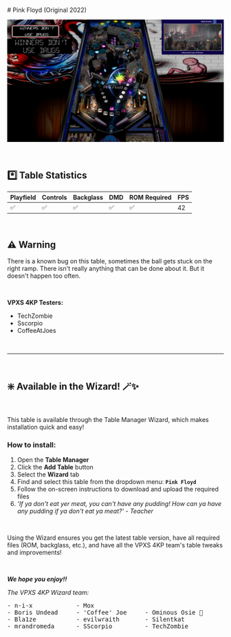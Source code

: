 ﻿﻿# Pink Floyd (Original 2022)

![Table Preview](../../images/vpx-pinkfloyd.png)

<br>

## *️⃣  Table Statistics

| Playfield | Controls | Backglass | DMD | ROM Required | FPS | 
|-----------|----------|-----------|-----|--------------|-----|
| :white_check_mark: | :white_check_mark: | :white_check_mark: | :white_check_mark: | :white_check_mark: | 42 |

<br>


## ⚠️ Warning

There is a known bug on this table, sometimes the ball gets stuck on the right ramp. 
There isn't really anything that can be done about it. But it doesn't happen too often.

<br>


**VPXS 4KP Testers:**
  - TechZombie
  - Sscorpio
  - CoffeeAtJoes

<br>

---

<br>

## ❇️ Available in the Wizard! 🪄✨

<br>

This table is available through the Table Manager Wizard, which makes installation quick and easy!

### How to install:

1.  Open the **Table Manager**
2.  Click the **Add Table** button
3.  Select the **Wizard** tab
4.  Find and select this table from the dropdown menu: **`Pink Floyd`**
5.  Follow the on-screen instructions to download and upload the required files
6. *'If ya don't eat yer meat, you can't have any pudding! How can ya have any pudding if ya don't eat ya meat?' - Teacher*

<br>

Using the Wizard ensures you get the latest table version, have all required files (ROM, backglass, etc.), and have all the VPXS 4KP team's table tweaks and improvements!

<br>

__*We hope you enjoy!!*__

*The VPXS 4KP Wizard team:*
<pre>
- n-i-x            - Mox
- Boris Undead     - 'Coffee' Joe     - Ominous Osie 🌸
- Bla1ze           - evilwraith       - Silentkat        
- mrandromeda      - SScorpio         - TechZombie
</pre>

<br>
<br>
<br>
<br>
<br>
